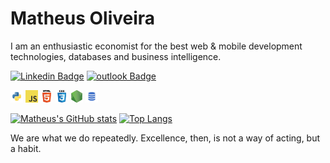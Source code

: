 # Matheus Oliveira

I am an enthusiastic economist for the best web & mobile development technologies, databases and business intelligence.

[![Linkedin Badge](https://img.shields.io/badge/-Matheus%20Oliveira-1235E4?style=flat-square&logo=Linkedin&logoColor=white&link=https://www.linkedin.com/in/matheusoss/)](https://www.linkedin.com/in/matheusoss/) 
[![outlook Badge](https://img.shields.io/badge/-matheusoss@hotmail.com-1235E4?style=flat-square&logo=microsoft&logoColor=white&link=mailto:matheusoss@hotmail.com)](mailto:matheusoss@hotmail.com)



<code><img height="20" alt="python" src="https://raw.githubusercontent.com/github/explore/80688e429a7d4ef2fca1e82350fe8e3517d3494d/topics/python/python.png"></code>
<code><img height="20" alt="javascript" src="https://raw.githubusercontent.com/github/explore/80688e429a7d4ef2fca1e82350fe8e3517d3494d/topics/javascript/javascript.png"></code>
<code><img height="20" alt="html" src="https://raw.githubusercontent.com/github/explore/80688e429a7d4ef2fca1e82350fe8e3517d3494d/topics/html/html.png"></code>
<code><img height="20" alt="css" src="https://raw.githubusercontent.com/github/explore/5c058a388828bb5fde0bcafd4bc867b5bb3f26f3/topics/css/css.png"></code>
<code><img height="20" alt="nodejs" src="https://raw.githubusercontent.com/github/explore/80688e429a7d4ef2fca1e82350fe8e3517d3494d/topics/nodejs/nodejs.png"></code> 
<code><img height="20" alt="sql" src="https://raw.githubusercontent.com/github/explore/80688e429a7d4ef2fca1e82350fe8e3517d3494d/topics/sql/sql.png"></code>


[![Matheus's GitHub stats](https://github-readme-stats.vercel.app/api?username=lmeilibr&count_private=true&show_icons=true&theme=transparent&hide_border=true)](https://github.com/matheusoss/github-readme-stats)
[![Top Langs](https://github-readme-stats.vercel.app/api/top-langs/?username=matheusoss&layout=compact&count_private=true&show_icons=true&theme=transparent&hide_border=true)](https://github.com/matheusoss/)

We are what we do repeatedly. Excellence, then, is not a way of acting, but a habit.
